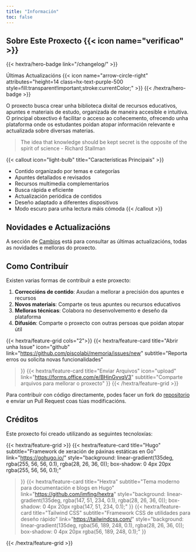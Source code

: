 ```yaml
---
title: "Información"
toc: false
---
```


## Sobre Este Proxecto {{< icon name="verificao" >}}


<div class="hx-mt-8"></div>

{{< hextra/hero-badge link="/changelog/" >}}
  <div class="hx-w-2 hx-h-2 hx-rounded-full hx-bg-primary-400"></div>
  <span>Últimas Actualizacións</span>
  {{< icon name="arrow-circle-right" attributes="height=14 class=hx-text-purple-500 style=fill:transparent!important;stroke:currentColor;" >}}
{{< /hextra/hero-badge >}}

<div class="hx-mt-8"></div>

O proxecto busca crear unha biblioteca dixital de recursos educativos, apuntes e materiais de estudo, organizada de maneira accesible e intuitiva. O principal obxectivo é facilitar o acceso ao coñecemento, ofrecendo unha plataforma onde os estudantes poidan atopar información relevante e actualizada sobre diversas materias.

> The idea that knowledge should be kept secret is the opposite of the spirit of science - Richard Stallman

<div class="hx-mt-8"></div>

{{< callout icon="light-bulb" title="Características Principais" >}}
- Contido organizado por temas e categorías
- Apuntes detallados e revisados
- Recursos multimedia complementarios
- Busca rápida e eficiente
- Actualización periódica de contidos
- Deseño adaptado a diferentes dispositivos
- Modo escuro para unha lectura máis cómoda
{{< /callout >}}

<div class="hx-mt-12"></div>

## Novidades e Actualizacións

<div class="hx-mt-8"></div>

A sección de [Cambios](/changelog) está para consultar as últimas actualizacións, todas as novidades e melloras do proxecto.

<div class="hx-mt-12"></div>

## Como Contribuír

<div class="hx-mt-8"></div>

Existen varias formas de contribuír a este proxecto:

1. **Correccións de contido**: Axudan a mellorar a precisión dos apuntes e recursos
2. **Novos materiais**: Comparte os teus apuntes ou recursos educativos
3. **Melloras técnicas**: Colabora no desenvolvemento e deseño da plataforma
4. **Difusión**: Comparte o proxecto con outras persoas que poidan atopar útil

<div class="hx-mt-8"></div>

{{< hextra/feature-grid cols="2">}}
  {{< hextra/feature-card
    title="Abrir unha Issue"
    icon="github"
    link="https://github.com/piscolabi/memoria/issues/new"
    subtitle="Reporta erros ou solicita novas funcionalidades"
  >}}
  {{< hextra/feature-card
    title="Enviar Arquivos"
    icon="upload"
    link="https://forms.office.com/e/BHinGvvqV3"
    subtitle="Comparte arquivos para mellorar o proxecto"
  >}}
{{< /hextra/feature-grid >}}

<div class="hx-mt-6"></div>

Para contribuír con código directamente, podes facer un fork do [repositorio](https://github.com/piscolabi/memoria) e enviar un Pull Request coas túas modificacións.

<div class="hx-mt-12"></div>

## Créditos

<div class="hx-mt-8"></div>

Este proxecto foi creado utilizando as seguintes tecnoloxías:

<div class="hx-mt-8"></div>

{{< hextra/feature-grid >}}
  {{< hextra/feature-card
    title="Hugo"
    subtitle="Framework de xeración de páxinas estáticas en Go"
    link="https://gohugo.io/"
    style="background: linear-gradient(135deg, rgba(255, 56, 56, 0.1), rgba(28, 26, 36, 0)); box-shadow: 0 4px 20px rgba(255, 56, 56, 0.1);"
  >}}
  {{< hextra/feature-card
    title="Hextra"
    subtitle="Tema moderno para documentación e blogs en Hugo"
    link="https://github.com/imfing/hextra"
    style="background: linear-gradient(135deg, rgba(147, 51, 234, 0.1), rgba(28, 26, 36, 0)); box-shadow: 0 4px 20px rgba(147, 51, 234, 0.1);"
  >}}
  {{< hextra/feature-card
    title="Tailwind CSS"
    subtitle="Framework CSS de utilidades para deseño rápido"
    link="https://tailwindcss.com/"
    style="background: linear-gradient(135deg, rgba(56, 189, 248, 0.1), rgba(28, 26, 36, 0)); box-shadow: 0 4px 20px rgba(56, 189, 248, 0.1);"
  >}}
  <!-- {{< hextra/feature-card
    title="GitHub"
    subtitle="Aloxamento e control de versións do código"
    link="https://github.com/"
    style="background: linear-gradient(135deg, rgba(36, 41, 46, 0.1), rgba(28, 26, 36, 0)); box-shadow: 0 4px 20px rgba(36, 41, 46, 0.1);"
  >}} -->
{{< /hextra/feature-grid >}}


<div class="hx-mt-16"></div>
